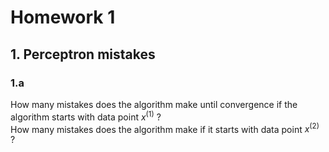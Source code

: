# Homework 1

## 1. Perceptron mistakes

### 1.a

How many mistakes does the algorithm make until convergence if the algorithm starts with data point $x^{(1)}$ ?  
How many mistakes does the algorithm make if it starts with data point $x^{(2)}$ ?